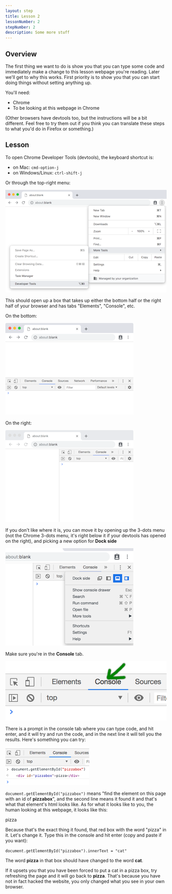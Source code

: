 ```yaml
---
layout: step
title: Lesson 2
lessonNumber: 2
stepNumber: 2
description: Some more stuff
---
```


## Overview

The first thing we want to do is show you that you can type some code and
immediately make a change to this lesson webpage you're reading.  Later we'll
get to why this works.  First priority is to show you that you can start
doing things without setting anything up.

You'll need:

- Chrome
- To be looking at this webpage in Chrome

(Other browsers have devtools too, but the instructions will be a bit different.
Feel free to try them out if you think you can translate these steps to what
you'd do in Firefox or something.)

## Lesson

To open Chrome Developer Tools (devtools), the keyboard shortcut is:
- on Mac: `cmd-option-j`
- on Windows/Linux: `ctrl-shift-j`

Or through the top-right menu:

![How to open devtools](/assets/images/devtools_menu.png)

This should open up a box that takes up either the bottom half or the right
half of your browser and has tabs "Elements", "Console", etc.

On the bottom:

![Devtools on bottom](/assets/images/console_bottom.png)

On the right:

![Devtools on right](/assets/images/console_right.png)

If you don't like where it is, you can move it by opening up the 3-dots
menu (not the Chrome 3-dots menu, it's right below it if your devtools
has opened on the right), and picking a new option for **Dock side**

![Dock menu](/assets/images/move_dock.png)

Make sure you're in the **Console** tab.

![The console tab selected](/assets/images/console_tab.png)

There is a prompt in the console tab where you can type code, and hit enter,
and it will try and run the code, and in the next line it will tell you the
results.  Here's something you can try:

![document.getElementById("pizzabox")](/assets/images/console_command.png)

`document.getElementById("pizzabox")` means "find the element on this page
with an id of **pizzabox**", and the second line means it found it and that's
what that element's html looks like. As for what it looks like to you, the
human looking at this webpage, it looks like this:

<div id="pizzabox" class="sandbox-element">pizza</div>

Because that's the exact thing it found, that red box with the word "pizza"
in it.  Let's change it.  Type this in the console and hit enter (copy and
paste if you want):

```document.getElementById("pizzabox").innerText = "cat"```

The word **pizza** in that box should have changed to the word **cat**.

If it upsets you that you have been forced to put a cat in a pizza box, try
refreshing the page and it will go back to **pizza**.  That's because you
have not in fact hacked the website, you only changed what you see in your
own browser.